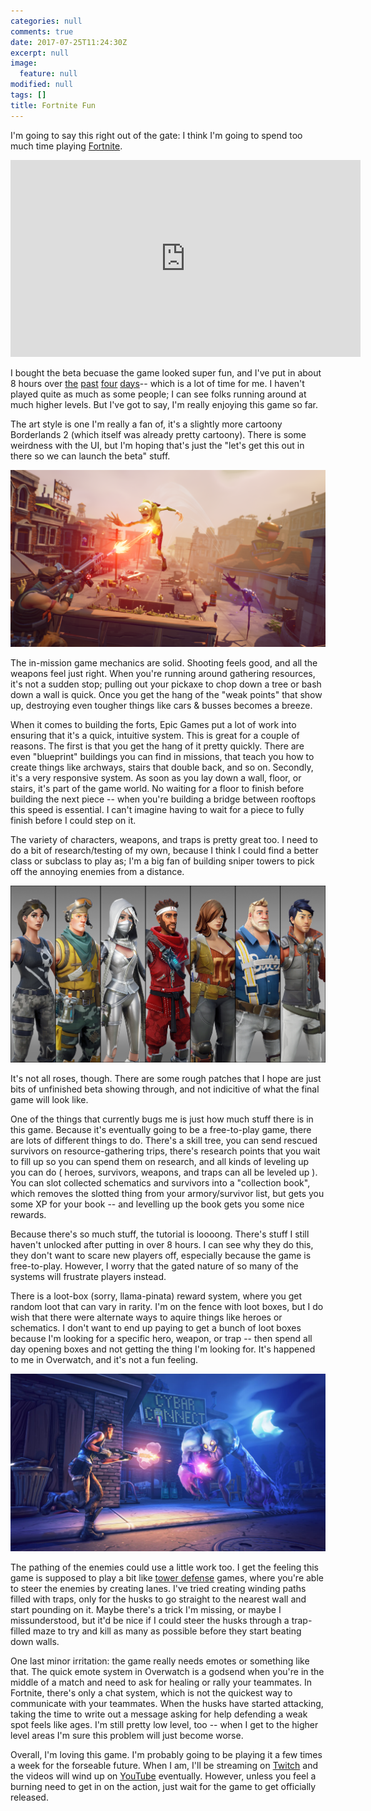 ```yaml
---
categories: null
comments: true
date: 2017-07-25T11:24:30Z
excerpt: null
image:
  feature: null
modified: null
tags: []
title: Fortnite Fun
---
```


I'm going to say this right out of the gate: I think I'm going to spend too much
time playing [Fortnite](https://www.epicgames.com/fortnite/en-US/home).

<iframe width="560" height="315" src="https://www.youtube.com/embed/xlaOaHvabH0"
frameborder="0" allowfullscreen></iframe>

I bought the beta becuase the game looked super fun, and I've put in about 8
hours over [the](https://www.youtube.com/watch?v=QQ7T4x4KYko) [past](https://www.youtube.com/watch?v=qwm9dZkdS9g) [four](https://www.youtube.com/watch?v=hbpPPd5f000) [days](https://www.youtube.com/watch?v=JG3atAKuOw4)--
which is a lot of time for me. I haven't played quite as much as some people; I
can see folks running around at much higher levels. But I've got to say, I'm
really enjoying this game so far.

The art style is one I'm really a fan of, it's a slightly more cartoony
Borderlands 2 (which itself was already pretty cartoony). There is some
weirdness with the UI, but I'm hoping that's just the "let's get this out in there
so we can launch the beta" stuff. 

![So colorful! So wacky. So fun!](/images/fortnite-throw.png)

The in-mission game mechanics are solid. Shooting feels good, and all the
weapons feel just right. When you're running around gathering resources, it's
not a sudden stop; pulling out your pickaxe to chop down a tree or bash down a
wall is quick. Once you get the hang of the "weak points" that show up,
destroying even tougher things like cars & busses becomes a breeze.

When it comes to building the forts, Epic Games put a lot of work into ensuring
that it's a quick, intuitive system. This is great for a couple of reasons. The
first is that you get the hang of it pretty quickly. There are even "blueprint"
buildings you can find in missions, that teach you how to create things like
archways, stairs that double back, and so on. Secondly, it's a very responsive
system. As soon as you lay down a wall, floor, or stairs, it's part of the game
world. No waiting for a floor to finish before building the next piece -- when
you're building a bridge between rooftops this speed is essential. I can't
imagine having to wait for a piece to fully finish before I could step on it.

The variety of characters, weapons, and traps is pretty great too. I need to do
a bit of research/testing of my own, because I think I could find a better class
or subclass to play as; I'm a big fan of building sniper towers to pick off the
annoying enemies from a distance. 

![Great character designs for all the heroes and survivors.](/images/fortnite-characters.png)

It's not all roses, though. There are some rough patches that I hope are just
bits of unfinished beta showing through, and not indicitive of what the final
game will look like.

One of the things that currently bugs me is just how much stuff there is in this
game. Because it's eventually going to be a free-to-play game, there are lots of
different things to do. There's a skill tree, you can send rescued survivors on
resource-gathering trips, there's research points that you wait to fill up so
you can spend them on research, and all kinds of leveling up you can do (
heroes, survivors, weapons, and traps can all be leveled up ). You can slot
collected schematics and survivors into a "collection book", which removes the
slotted thing from your armory/survivor list, but gets you some XP for your book
-- and levelling up the book gets you some nice rewards.

Because there's so much stuff, the tutorial is loooong. There's stuff I still
haven't unlocked after putting in over 8 hours. I can see why they do this, they
don't want to scare new players off, especially because the game is
free-to-play. However, I worry that the gated nature of so many of the systems
will frustrate players instead.

There is a loot-box (sorry, llama-pinata) reward system, where you get random loot
that can vary in rarity. I'm on the fence with loot boxes, but I do wish that
there were alternate ways to aquire things like heroes or schematics. I don't
want to end up paying to get a bunch of loot boxes because I'm looking for a
specific hero, weapon, or trap -- then spend all day opening boxes and not
getting the thing I'm looking for. It's happened to me in Overwatch, and it's
not a fun feeling.

![Haven't met this fellow yet, and pretty glad I haven't.](/images/fortnite-monster.jpg)

The pathing of the enemies could use a little work too. I get the feeling this
game is supposed to play a bit
like [tower defense](https://en.wikipedia.org/wiki/Desktop_Tower_Defense) games,
where you're able to steer the enemies by creating lanes. I've tried creating
winding paths filled with traps, only for the husks to go straight to the
nearest wall and start pounding on it. Maybe there's a trick I'm missing, or
maybe I missunderstood, but it'd be nice if I could steer the husks through a
trap-filled maze to try and kill as many as possible before they start beating
down walls.

One last minor irritation: the game really needs emotes or something like
that. The quick emote system in Overwatch is a godsend when you're in the middle
of a match and need to ask for healing or rally your teammates. In Fortnite,
there's only a chat system, which is not the quickest way to communicate with
your teammates. When the husks have started attacking, taking the time to write
out a message asking for help defending a weak spot feels like ages. I'm still
pretty low level, too -- when I get to the higher level areas I'm sure this
problem will just become worse.

Overall, I'm loving this game. I'm probably going to be playing it a few times a
week for the forseable future. When I am, I'll be streaming
on [Twitch](https://twitch.tv/seanphagen) and the videos will wind up
on [YouTube](https://www.youtube.com/channel/UCtiOKGxaqjI7ZqTS2xtb97g)
eventually. However, unless you feel a burning need to get in on the action,
just wait for the game to get officially released.

